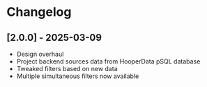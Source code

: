 # Changelog

## [2.0.0] - 2025-03-09
- Design overhaul
- Project backend sources data from HooperData pSQL database
- Tweaked filters based on new data
- Multiple simultaneous filters now available

